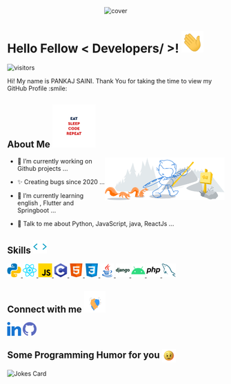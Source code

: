 
<div align="center">
<img width="100%" height = "250px" src="https://images.unsplash.com/photo-1605379399642-870262d3d051?ixlib=rb-4.0.3&ixid=M3wxMjA3fDB8MHxwaG90by1wYWdlfHx8fGVufDB8fHx8fA%3D%3D&auto=format&fit=crop&w=1812&q=80" alt="cover" />
</div>

<h1> Hello Fellow < Developers/ >! <img src = "https://github.com/mranonymous-404/IMAGES/blob/main/wave.gif" width = 50px height='50px'> </h1>
<p align='center'>

![visitors](https://api.visitorbadge.io/api/VisitorHit?user=mranonymous-404&repo=github-visitors-badge&countColor=%237B1E7A)


</p>
<div size='20px'> Hi! My name is PANKAJ SAINI. Thank You for taking the time to view my GitHub Profile :smile: 
</div>

<h2> About Me <img src = "https://github.com/mranonymous-404/IMAGES/blob/main/eatSleepCodeRepeat.gif" width = 100px height='100px'></h2>

<img width="55%" align="right" alt="Github" src="https://raw.githubusercontent.com/mranonymous-404/IMAGES/main/git-header.svg" />


- 🔭 I’m currently working on Github projects ...

- ✨ Creating bugs since 2020 ...

- 🌱 I’m currently learning english , Flutter and Springboot ... 

- 💬 Talk to me about Python, JavaScript, java, ReactJs ...

<h2> Skills <img src = "https://github.com/mranonymous-404/IMAGES/blob/main/code.gif" width = 32px height=32px> </h2>
<a href= https://github.com/https://github.com/mranonymous-404?tab=repositories&q=&type=&language=python&sort= > <img width ='32px' height='32px' src ='https://raw.githubusercontent.com/mranonymous-404/IMAGES/main/python.svg'> </a>
<a href= https://github.com/https://github.com/mranonymous-404?tab=repositories&q=&type=&language=reactjs&sort= > <img width ='32px' height='32px' src ='https://raw.githubusercontent.com/mranonymous-404/IMAGES/main/reactjs.svg'> </a>
<a href= https://github.com/https://github.com/mranonymous-404?tab=repositories&q=&type=&language=javascript&sort= > <img width ='32px' height='32px' src ='https://raw.githubusercontent.com/mranonymous-404/IMAGES/main/javascript.svg'> </a>
<a href= https://github.com/https://github.com/mranonymous-404?tab=repositories&q=&type=&language=c&sort= > <img width ='32px' height='32px' src ='https://raw.githubusercontent.com/mranonymous-404/IMAGES/main/c.svg'> </a>
<a href= https://github.com/https://github.com/mranonymous-404?tab=repositories&q=&type=&language=html&sort= > <img width ='32px' height='32px' src ='https://raw.githubusercontent.com/mranonymous-404/IMAGES/main/html.svg'> </a>
<a href= https://github.com/https://github.com/mranonymous-404?tab=repositories&q=&type=&language=css&sort= > <img width ='32px' height='32px' src ='https://raw.githubusercontent.com/mranonymous-404/IMAGES/main/css.svg'> </a>
<a href= https://github.com/https://github.com/mranonymous-404?tab=repositories&q=&type=&language=java&sort= > <img width ='32px' height='32px' src ='https://raw.githubusercontent.com/mranonymous-404/IMAGES/main/java.svg'> </a>
<a href= https://github.com/https://github.com/mranonymous-404?tab=repositories&q=&type=&language=django&sort= > <img width ='32px' height='32px' src ='https://raw.githubusercontent.com/mranonymous-404/IMAGES/main/django.svg'> </a>
<a href= https://github.com/https://github.com/mranonymous-404?tab=repositories&q=&type=&language=android&sort= > <img width ='32px' height='32px' src ='https://raw.githubusercontent.com/mranonymous-404/IMAGES/main/android.svg'> </a>
<a href= https://github.com/https://github.com/mranonymous-404?tab=repositories&q=&type=&language=php&sort= > <img style = "color : red" width ='32px' height='32px' src ='https://raw.githubusercontent.com/mranonymous-404/IMAGES/main/php.svg'> </a>
<a href= https://github.com/https://github.com/mranonymous-404?tab=repositories&q=&type=&language=mysql&sort= > <img width ='32px' height='32px' src ='https://raw.githubusercontent.com/mranonymous-404/IMAGES/main/mysql.svg'> </a>


<h2> Connect with me <img src='https://raw.githubusercontent.com/mranonymous-404/IMAGES/main/handShake.gif' width="50px" height=50px> </h2>
<a href = 'https://www.linkedin.com/in/https://www.linkedin.com/in/pankajsainiofficial/'> <img width = '32px' align= 'center' src="https://raw.githubusercontent.com/mranonymous-404/IMAGES/main/linked-in-alt.svg"/></a> 
<a href = 'https://www.github.com/https://github.com/mranonymous-404'> <img width = '32px' align= 'center' src="https://raw.githubusercontent.com/mranonymous-404/IMAGES/main/github.svg"/></a> 


<h2> Some Programming Humor for you <img align ='center' src='https://raw.githubusercontent.com/mranonymous-404/IMAGES/main/winkFace.gif' width = '32px' height= '32px'></h2>

![Jokes Card](https://readme-jokes.vercel.app/api?theme=default)
